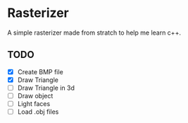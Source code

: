 # Rasterizer
A simple rasterizer made from stratch to help me learn c++.

## TODO
- [x] Create BMP file
- [x] Draw Triangle
- [ ] Draw Triangle in 3d
- [ ] Draw object
- [ ] Light faces
- [ ] Load .obj files
